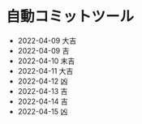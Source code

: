 # 自動コミットツール
- 2022-04-09 大吉
- 2022-04-09 吉
- 2022-04-10 末吉
- 2022-04-11 大吉
- 2022-04-12 凶
- 2022-04-13 吉
- 2022-04-14 吉
- 2022-04-15 凶
